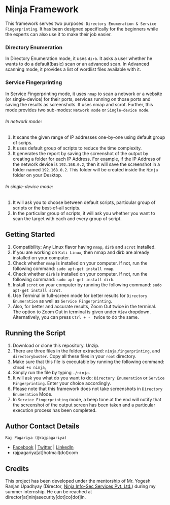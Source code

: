 # Ninja Framework
This framework serves two purposes: `Directory Enumeration & Service Fingerprinting`. It has been designed specifically for the beginners while the experts can also use it to make their job easier.
### Directory Enumeration
In Directory Enumeration mode, it uses `dirb`. It asks a user whether he wants to do a default(basic) scan or an advanced scan. In Advanced scanning mode, it provides a list of wordlist files available with it.
### Service Fingerprinting
In Service Fingerprinting mode, it uses `nmap` to scan a network or a website (or single-device) for their ports, services running on those ports and saving the results as screenshots. It uses nmap and scrot. Further, this mode provides two sub-modes: `Network mode` or `Single-device mode`.
###### In network mode: 
1. It scans the given range of IP addresses one-by-one using default group of scrips.
2. It uses default group of scripts to reduce the time complexity.
3. It generates the report by saving the screenshot of the output by creating a folder for each IP Address. For example, if the IP Address of the network device is `192.168.0.2`, then it will save the screenshot in a folder named `192.168.0.2`. This folder will be created inside the `Ninja` folder on your Desktop.
###### In single-device mode:
1. It will ask you to choose between default scripts, particular group of scripts or the best-of-all scripts.
2. In the particular group of scripts, it will ask you whether you want to scan the target with each and every group of script.

## Getting Started
1. Compatibility: Any Linux flavor having `nmap`, `dirb` and `scrot` installed. 
2. If you are working on `Kali Linux`, then nmap and dirb are already installed on your computer.
3. Check whether `nmap` is installed on your computer. If not, run the following command: `sudo apt-get install nmap`.
4. Check whether `dirb` is installed on your computer. If not, run the following command: `sudo apt-get install dirb`.
5. Install `scrot` on your computer by running the following command: `sudo apt-get install scrot`.
6. Use Terminal in full-screen mode for better results for `Directory Enumeration` as well as `Service Fingerprinting`.
7. Also, for better and accurate results, Zoom Out twice in the terminal. The option to Zoom Out in terminal is given under `View` dropdown. Alternatively, you can press `Ctrl + - ` twice to do the same.

## Running the Script
1. Download or clone this repository. Unzip.
2. There are three files in the folder extracted: `ninja`,`fingerprinting`, and `directorybuster`. Copy all these files in your `root` directory.
3. Make sure that this file is executable by running the following command: `chmod +x ninja`,
4. Simply run the file by typing `./ninja`.
5. It will ask you what do you want to do: `Directory Enumeration` or `Service Fingerprinting`. Enter your choice accordingly.
6. Please note that this framework does not take screenshots in `Directory Enumeration` Mode.
7. In `Service Fingerprinting` mode, a beep tone at the end will notify that the screenshot of the output screen has been taken and a particular execution process has been completed.

## Author Contact Details
`Raj Pagariya (@rajpagariya)`
- [Facebook](https://www.facebook.com/rajp05) | [Twitter](https://www.twitter.com/rajpagariya) | [LinkedIn](https://www.linkedin.com/in/rajpagariya/)
- rajpagariya[at]hotmail(dot)com

## Credits
This project has been developed under the mentorship of Mr. Yogesh Ranjan Upadhyay (Director, [Ninja Info-Sec Services Pvt. Ltd.](www.ninjasecurity.co.in)) during my summer internship. He can be reached at director[at]ninjasecurity[dot]co[dot]in.

